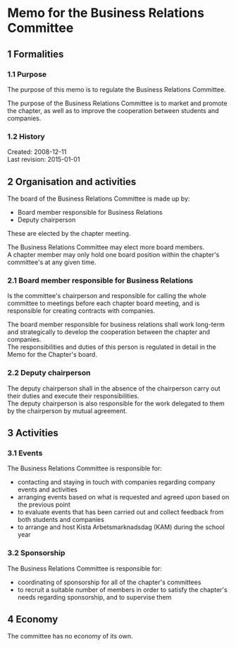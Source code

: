 # Memo for the Business Relations Committee

## 1 Formalities

### 1.1 Purpose

The purpose of this memo is to regulate the Business Relations Committee.

The purpose of the Business Relations Committee is to market and promote the chapter, as well as to improve the cooperation between students and companies.

### 1.2 History

Created: 2008-12-11  
Last revision: 2015-01-01

## 2 Organisation and activities

The board of the Business Relations Committee is made up by:

- Board member responsible for Business Relations  
- Deputy chairperson

These are elected by the chapter meeting.

The Business Relations Committee may elect more board members.  
A chapter member may only hold one board position within the chapter's committee's at any given time.

### 2.1 Board member responsible for Business Relations

Is the committee's chairperson and responsible for calling the whole committee to meetings before each chapter board meeting, and is responsible for creating contracts with companies.

The board member responsible for business relations shall work long-term and strategically to develop the cooperation between the chapter and companies.  
The responsibilities and duties of this person is regulated in detail in the Memo for the Chapter's board.

### 2.2 Deputy chairperson

The deputy chairperson shall in the absence of the chairperson carry out their duties and execute their responsibilities.  
The deputy chairperson is also responsible for the work delegated to them by the chairperson by mutual agreement.

## 3 Activities

### 3.1 Events

The Business Relations Committee is responsible for:

- contacting and staying in touch with companies regarding company events and activities  
- arranging events based on what is requested and agreed upon based on the previous point  
- to evaluate events that has been carried out and collect feedback from both students and companies  
- to arrange and host Kista Arbetsmarknadsdag (KAM) during the school year

### 3.2 Sponsorship

The Business Relations Committee is responsible for:

- coordinating of sponsorship for all of the chapter's committees
- to recruit a suitable number of members in order to satisfy the chapter's needs regarding sponsorship, and to supervise them

## 4 Economy

The committee has no economy of its own.

